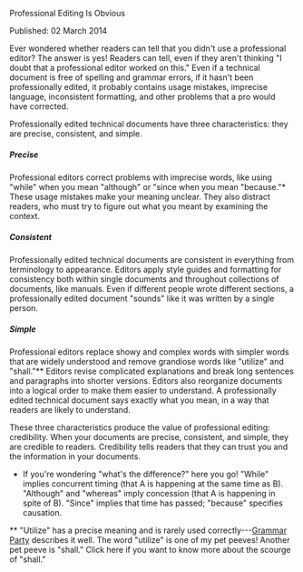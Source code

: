 Professional Editing Is Obvious

Published: 02 March 2014	

Ever wondered whether readers can tell that you didn't use a professional editor? The answer is yes! Readers can tell, even if they aren't thinking "I doubt that a professional editor worked on this." Even if a technical document is free of spelling and grammar errors, if it hasn't been professionally edited, it probably contains usage mistakes, imprecise language, inconsistent formatting, and other problems that a pro would have corrected.

Professionally edited technical documents have three characteristics: they are precise, consistent, and simple.

<h5>Precise</h5>

Professional editors correct problems with imprecise words, like using "while" when you mean "although" or "since when you mean "because."* These usage mistakes make your meaning unclear. They also distract readers, who must try to figure out what you meant by examining the context.

<h5>Consistent</h5>

Professionally edited technical documents are consistent in everything from terminology to appearance. Editors apply style guides and formatting for consistency both within single documents and throughout collections of documents, like manuals. Even if different people wrote different sections, a professionally edited document "sounds" like it was written by a single person.

<h5>Simple</h5>

Professional editors replace showy and complex words with simpler words that are widely understood and remove grandiose words like "utilize" and "shall."** Editors revise complicated explanations and break long sentences and paragraphs into shorter versions. Editors also reorganize documents into a logical order to make them easier to understand. A professionally edited technical document says exactly what you mean, in a way that readers are likely to understand.

These three characteristics produce the value of professional editing: credibility. When your documents are precise, consistent, and simple, they are credible to readers. Credibility tells readers that they can trust you and the information in your documents.


* If you're wondering "what's the difference?" here you go! "While" implies concurrent timing (that A is happening at the same time as B). "Although" and "whereas" imply concession (that A is happening in spite of B). "Since" implies that time has passed; "because" specifies causation.

** "Utilize" has a precise meaning and is rarely used correctly---[Grammar Party](https://grammarpartyblog.com/2012/01/17/use-versus-utilize/) describes it well. The word "utilize" is one of my pet peeves! Another pet peeve is "shall." Click here if you want to know more about the scourge of "shall."